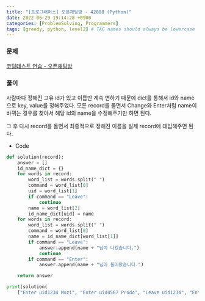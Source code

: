 ```yaml
---
title: "[프로그래머스] 오픈채팅방 - 42888 (Python)"
date: 2022-06-29 19:14:20 +0900
categories: [ProblemSolving, Programmers]
tags: [greedy, python, level2] # TAG names should always be lowercase
---
```


### 문제

[코딩테스트 연습 - 오픈채팅방](https://programmers.co.kr/learn/courses/30/lessons/42888)

### 풀이

사람마다 정해진 고유 id가 있고 이름만 계속 변하기 때문에 dict를 통해서 id와 name으로 key, value를 정해주었다. 모든 record를 돌면서 Change와 Enter처럼 name이 바뀌는 경우를 찾아서 해당 id의 name을 수정해주기만 하면 된다.

그 후 다시 record를 돌면서 최종적으로 정해진 이름을 실제 record에 대입해주면 된다.

- Code

```python
def solution(record):
    answer = []
    id_name_dict = {}
    for words in record:
        word_list = words.split(" ")
        command = word_list[0]
        uid = word_list[1]
        if command == "Leave":
            continue
        name = word_list[2]
        id_name_dict[uid] = name
    for words in record:
        word_list = words.split(" ")
        command = word_list[0]
        name = id_name_dict[word_list[1]]
        if command == "Leave":
            answer.append(name + "님이 나갔습니다.")
            continue
        if command == "Enter":
            answer.append(name + "님이 들어왔습니다.")

    return answer

print(solution(
    ["Enter uid1234 Muzi", "Enter uid4567 Prodo", "Leave uid1234", "Enter uid1234 Prodo", "Change uid4567 Ryan"]))

```
